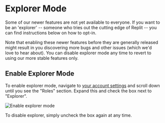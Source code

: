 # Explorer Mode

Some of our newer features are not yet available to everyone. If you want to be an 'explorer' -- someone who tries out the cutting edge of Replit -- you can find instructions below on how to opt-in.

Note that enabling these newer features before they are generally released might result in you discovering more bugs and other issues (which we'd love to hear about). You can disable explorer mode any time to revert to using our more stable features only.

## Enable Explorer Mode

To enable explorer mode, navigate to [your account settings](https://replit.com/account) and scroll down until you see the "Roles" section. Expand this and check the box next to "Explorer".

![Enable explorer mode](https://replit-docs-images.bardia.repl.co/images/misc/explorer-enable.png)

To disable explorer, simply uncheck the box again at any time.
